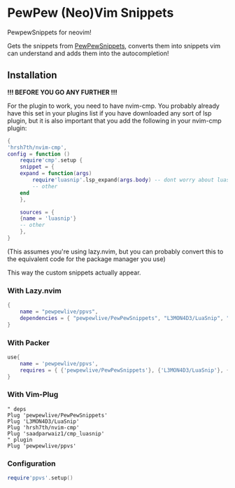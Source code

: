 # PewPew (Neo)Vim Snippets

PewpewSnippets for neovim!

Gets the snippets from [PewPewSnippets](https://github.com/pewpewlive/PewPewSnippets), converts them into snippets vim can understand and adds them into the autocompletion!

## Installation

**!!! BEFORE YOU GO ANY FURTHER !!!**

For the plugin to work, you need to have nvim-cmp. You probably already have this set in your plugins list if you have downloaded any sort of lsp plugin, but it is also important that you add the following in your nvim-cmp plugin:

```lua
{
'hrsh7th/nvim-cmp',
config = function ()
    require'cmp'.setup {
    snippet = {
    expand = function(args)
        require'luasnip'.lsp_expand(args.body) -- dont worry about luasnip, as it is a dependency and will be downloaded even if you dont have it
        -- other
    end
    },

    sources = {
    {name = 'luasnip'}
    -- other
    },
}
```

(This assumes you're using lazy.nvim, but you can probably convert this to the equivalent code for the package manager you use)

This way the custom snippets actually appear.

### With Lazy.nvim

```lua
{
    name = "pewpewlive/ppvs",
    dependencies = { "pewpewlive/PewPewSnippets", "L3MON4D3/LuaSnip", "hrsh7th/nvim-cmp", "saadparwaiz1/cmp_luasnip" }
}
```

### With Packer

```lua
use{
    name = 'pewpewlive/ppvs',
    requires = { {'pewpewlive/PewPewSnippets'}, {'L3MON4D3/LuaSnip'}, {'hrsh7th/nvim-cmp'}, {'saadparwaiz1/cmp_luasnip'} }
}
```

### With Vim-Plug

```vim
" deps
Plug 'pewpewlive/PewPewSnippets'
Plug 'L3MON4D3/LuaSnip'
Plug 'hrsh7th/nvim-cmp'
Plug 'saadparwaiz1/cmp_luasnip'
" plugin
Plug 'pewpewlive/ppvs'
```

### Configuration

```lua
require'ppvs'.setup()
```
